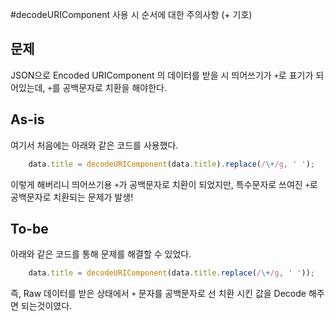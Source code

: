 #decodeURIComponent 사용 시 순서에 대한 주의사항 (+ 기호)

## 문제
JSON으로 Encoded URIComponent 의 데이터를 받을 시 띄어쓰기가 `+`로 표기가 되어있는데, `+`를 공백문자로 치환을 해야한다.

## As-is
여기서 처음에는 아래와 같은 코드를 사용했다.
```JavaScript
	data.title = decodeURIComponent(data.title).replace(/\+/g, ' ');
```

이렇게 해버리니 띄어쓰기용 `+`가 공백문자로 치환이 되었지만, 특수문자로 쓰여진 `+`로 공백문자로 치환되는 문제가 발생!

## To-be
아래와 같은 코드를 통해 문제를 해결할 수 있었다.
```JavaScript
	data.title = decodeURIComponent(data.title.replace(/\+/g, ' '));
```

즉, Raw 데이터를 받은 상태에서 `+` 문자를 공백문자로 선 치환 시킨 값을 Decode 해주면 되는것이였다.